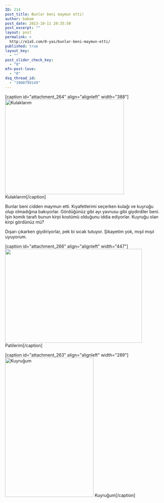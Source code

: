 ```yaml
---
ID: 214
post_title: Bunlar beni maymun etti!
author: babam
post_date: 2013-10-11 20:35:50
post_excerpt: ""
layout: post
permalink: >
  http://e1a5.com/0-yas/bunlar-beni-maymun-etti/
published: true
layout_key:
  - ""
post_slider_check_key:
  - "0"
mfn-post-love:
  - "0"
dsq_thread_id:
  - "3900799149"
---
```

[caption id="attachment_264" align="alignleft" width="388"]<a href="http://e1a5.com/wp-content/uploads/2013/10/kirpi2.jpg"><img class=" wp-image-264 " alt="Kulaklarım" src="http://e1a5.com/wp-content/uploads/2013/10/kirpi2.jpg" width="388" height="309" /></a> Kulaklarım[/caption]

Bunlar beni cidden maymun etti. Kıyafetlerimi seçerken kulağı ve kuyruğu olup olmadığına bakıyorlar. Gördüğünüz gibi ayı yavrusu gibi giydirdiler beni. İşin komik tarafı bunun kirpi kostümü olduğunu iddia ediyorlar. Kuyruğu olan kirpi gördünüz mü?

Dışarı çıkarken giydiriyorlar, pek bi sıcak tutuyor. Şikayetim yok, mışıl mışıl uyuyorum.

[caption id="attachment_266" align="alignleft" width="447"]<a href="http://e1a5.com/wp-content/uploads/2013/10/kirpi3.jpg"><img class=" wp-image-266" alt="" src="http://e1a5.com/wp-content/uploads/2013/10/kirpi3.jpg" width="447" height="306" /></a> Patilerim[/caption]

[caption id="attachment_263" align="alignleft" width="289"]<a href="http://e1a5.com/wp-content/uploads/2013/10/kirpi1.jpg"><img class=" wp-image-263 " alt="Kuyruğum" src="http://e1a5.com/wp-content/uploads/2013/10/kirpi1.jpg" width="289" height="454" /></a> Kuyruğum[/caption]